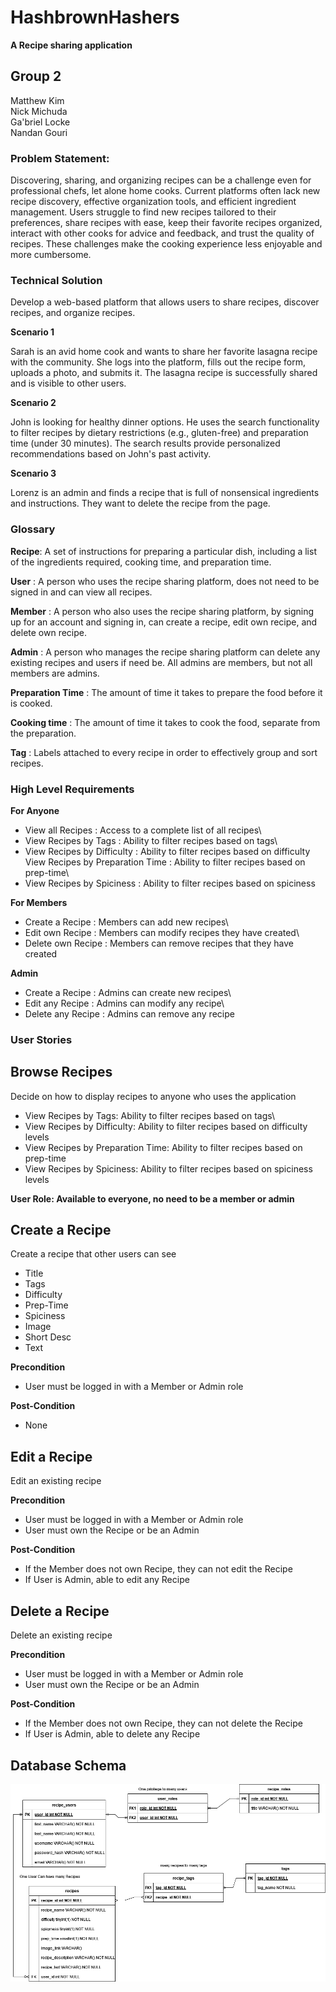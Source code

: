 # HashbrownHashers

**A Recipe sharing application**

## Group 2 
Matthew Kim\
Nick Michuda\
Ga'briel Locke\
Nandan Gouri


### Problem Statement:


Discovering, sharing, and organizing recipes can be a challenge even for professional chefs, let alone home cooks. Current platforms often lack new recipe discovery, effective organization tools, and efficient ingredient management. Users struggle to find new recipes tailored to their preferences, share recipes with ease, keep their favorite recipes organized, interact with other cooks for advice and feedback, and trust the quality of recipes. These challenges make the cooking experience less enjoyable and more cumbersome.	 

### Technical Solution


Develop a web-based platform that allows users to share recipes, discover recipes, and organize recipes.

**Scenario 1**

Sarah is an avid home cook and wants to share her favorite lasagna recipe with the community. She logs into the platform, fills out the recipe form, uploads a photo, and submits it. The lasagna recipe is successfully shared and is visible to other users.

**Scenario 2**

John is looking for healthy dinner options. He uses the search functionality to filter recipes by dietary restrictions (e.g., gluten-free) and preparation time (under 30 minutes). The search results provide personalized recommendations based on John's past activity.

**Scenario 3**

Lorenz is an admin and finds a recipe that is full of nonsensical ingredients and instructions. They want to delete the recipe from the page.

### Glossary

**Recipe**: A set of instructions for preparing a particular dish, including a list of the ingredients required, cooking time, and preparation time.

**User** : A person who uses the recipe sharing platform, does not need to be signed in and can view all recipes.

**Member** : A person who also uses the recipe sharing platform, by signing up for an account and signing in, can create a recipe, edit own recipe, and delete own recipe.

**Admin** : A person who manages the recipe sharing platform can delete any existing recipes and users if need be. All admins are members, but not all members are admins.


**Preparation Time** : The amount of time it takes to prepare the food before it is cooked.

**Cooking time** : The amount of time it takes to cook the food, separate from the preparation.

**Tag** : Labels attached to every recipe in order to effectively group and sort recipes.


### High Level Requirements

**For Anyone**

- View all Recipes : Access to a complete list of all recipes\
- View Recipes by Tags : Ability to filter recipes based on tags\
- View Recipes by Difficulty : Ability to filter recipes based on difficulty\
View Recipes by Preparation Time : Ability to filter recipes based on prep-time\
- View Recipes by Spiciness : Ability to filter recipes based on spiciness

**For Members**

- Create a Recipe : Members can add new recipes\
- Edit own Recipe : Members can modify recipes they have created\
- Delete own Recipe : Members can remove recipes that they have created

**Admin**

- Create a Recipe : Admins can create new recipes\
- Edit any Recipe : Admins can modify any recipe\
- Delete any Recipe : Admins can remove any recipe


### User Stories

## Browse Recipes

Decide on how to display recipes to anyone who uses the application

- View Recipes by Tags: Ability to filter recipes based on tags\
- View Recipes by Difficulty: Ability to filter recipes based on difficulty levels
- View Recipes by Preparation Time: Ability to filter recipes based on prep-time
- View Recipes by Spiciness: Ability to filter recipes based on spiciness levels

**User Role: Available to everyone, no need to be a member or admin**

## Create a Recipe

Create a recipe that other users can see

- Title
- Tags
- Difficulty
- Prep-Time
- Spiciness
- Image
- Short Desc
- Text

**Precondition**

- User must be logged in with a Member or Admin role

**Post-Condition**
- None

## Edit a Recipe

Edit an existing recipe

**Precondition**

- User must be logged in with a Member or Admin role
- User must own the Recipe or be an Admin

**Post-Condition**
- If the Member does not own Recipe, they can not edit the Recipe
- If User is Admin, able to edit any Recipe

## Delete a Recipe

Delete an existing recipe

**Precondition**

- User must be logged in with a Member or Admin role
- User must own the Recipe or be an Admin

**Post-Condition**
- If the Member does not own Recipe, they can not delete the Recipe
- If User is Admin, able to delete any Recipe


## Database Schema

![alt text](image.png)
